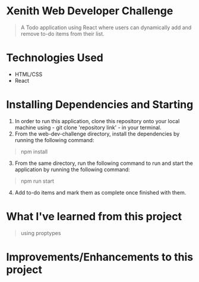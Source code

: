 # Xenith Web Developer Challenge
 > A Todo application using React where users can dynamically add and remove to-do items from their list.

# Technologies Used
* HTML/CSS
* React

# Installing Dependencies and Starting
  1. In order to run this application, clone this repository onto your local machine using - git clone 'repository link' - in your terminal.
  2. From the web-dev-challenge directory, install the dependencies by running the following command:
  > npm install
  3. From the same directory, run the following command to run and start the application by running the following command:
  > npm run start
  4. Add to-do items and mark them as complete once finished with them.

# What I've learned from this project
 > using proptypes
# Improvements/Enhancements to this project
